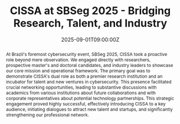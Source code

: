 ---
title: CISSA at SBSeg 2025 - Bridging Research, Talent, and Industry

event: XXV Simpósio Brasileiro de Cibersegurança (SBSeg) 2025
event_url: https://sbseg2025.ppgia.pucpr.br/

location: Mabu Thermas Grand Resort
address:
  street: Av. das Cataratas, 3175
  city: Foz do Iguaçu
  region: PR
  postcode: '85853-000'
  country: Brazil

summary: CISSA's participation in the Brazilian Symposium on Cybersecurity (SBSeg) 2025 was a strategic initiative to connect with Brazil's leading research and industry professionals. The event served as a key platform to present CISSA's mission, research areas, and unique model for developing talent and accelerating new cybersecurity businesses.
abstract: At Brazil's foremost cybersecurity event, SBSeg 2025, CISSA took a proactive role beyond mere observation. We engaged directly with researchers, prospective master's and doctoral candidates, and industry leaders to showcase our core mission and operational framework. The primary goal was to demonstrate CISSA's dual role as both a premier research institution and an incubator for talent and new ventures in cybersecurity. This presence facilitated crucial networking opportunities, leading to substantive discussions with academics from various institutions about future collaborations and with corporate representatives about potential technology partnerships. This strategic engagement proved highly successful, effectively introducing CISSA to a key audience, initiating dialogues to attract new talent and startups, and significantly strengthening our professional network.

# Talk start and end times.
#   End time can optionally be hidden by prefixing the line with `#`.
date: '2025-09-01T09:00:00Z'
date_end: '2025-09-04T18:00:00Z'
all_day: true

# Schedule page publish date (NOT talk date).
publishDate: '2017-01-01T00:00:00Z'

authors:
  - admin

tags: []

# Is this a featured talk? (true/false)
featured: true

image:
  caption: 'Image credit: [**SBSeg**](https://sbseg2025.ppgia.pucpr.br/)'
  focal_point: Right

#links:
#  - icon: twitter
#    icon_pack: fab
#    name: Follow
#    url: https://twitter.com/georgecushen
#url_code: 'https://github.com'
#url_pdf: ''
#url_slides: 'https://slideshare.net'
#url_video: 'https://youtube.com'

# Markdown Slides (optional).
#   Associate this talk with Markdown slides.
#   Simply enter your slide deck's filename without extension.
#   E.g. `slides = "example-slides"` references `content/slides/example-slides.md`.
#   Otherwise, set `slides = ""`.
slides: ""

# Projects (optional).
#   Associate this post with one or more of your projects.
#   Simply enter your project's folder or file name without extension.
#   E.g. `projects = ["internal-project"]` references `content/project/deep-learning/index.md`.
#   Otherwise, set `projects = []`.
projects:
  - example
---